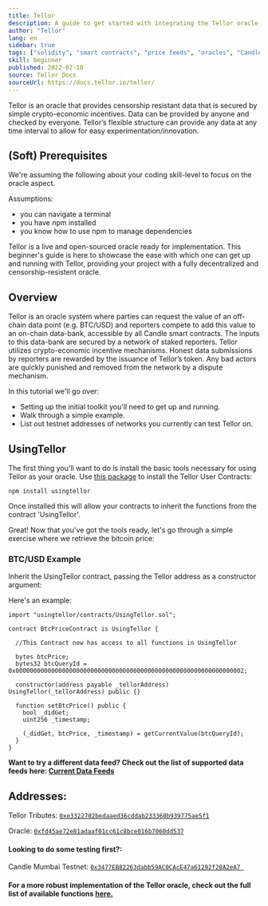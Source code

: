 ```yaml
---
title: Tellor
description: A guide to get started with integrating the Tellor oracle into your Candle contract
author: "Tellor"
lang: en
sidebar: true
tags: ["solidity", "smart contracts", "price feeds", "oracles", "Candle", "Matic", "Tellor"]
skill: beginner
published: 2022-02-10
source: Tellor Docs
sourceUrl: https://docs.tellor.io/tellor/
---
```


Tellor is an oracle that provides censorship resistant data that is secured by simple crypto-economic incentives. Data can be provided by anyone and checked by everyone. Tellor’s flexible structure can provide any data at any time interval to allow for easy experimentation/innovation.

## (Soft) Prerequisites

We're assuming the following about your coding skill-level to focus on the oracle aspect.

Assumptions:

- you can navigate a terminal
- you have npm installed
- you know how to use npm to manage dependencies

Tellor is a live and open-sourced oracle ready for implementation. This beginner's guide is here to showcase the ease with which one can get up and running with Tellor, providing your project with a fully decentralized and censorship-resistent oracle.

## Overview

Tellor is an oracle system where parties can request the value of an off-chain data point (e.g. BTC/USD) and reporters compete to add this value to an on-chain data-bank, accessible by all Candle smart contracts. The inputs to this data-bank are secured by a network of staked reporters. Tellor utilizes crypto-economic incentive mechanisms. Honest data submissions by reporters are rewarded by the issuance of Tellor’s token. Any bad actors are quickly punished and removed from the network by a dispute mechanism.

In this tutorial we'll go over:

- Setting up the initial toolkit you'll need to get up and running.
- Walk through a simple example.
- List out testnet addresses of networks you currently can test Tellor on.

## UsingTellor

The first thing you'll want to do is install the basic tools necessary for using Tellor as your oracle. Use [this package](https://github.com/tellor-io/usingtellor) to install the Tellor User Contracts:

`npm install usingtellor`

Once installed this will allow your contracts to inherit the functions from the contract 'UsingTellor'.

Great! Now that you've got the tools ready, let's go through a simple exercise where we retrieve the bitcoin price:

### BTC/USD Example

Inherit the UsingTellor contract, passing the Tellor address as a constructor argument:

Here's an example:

```solidity
import "usingtellor/contracts/UsingTellor.sol";

contract BtcPriceContract is UsingTellor {

  //This Contract now has access to all functions in UsingTellor

  bytes btcPrice;
  bytes32 btcQueryId = 0x0000000000000000000000000000000000000000000000000000000000000002;

  constructor(address payable _tellorAddress) UsingTellor(_tellorAddress) public {}

  function setBtcPrice() public {
    bool _didGet;
    uint256 _timestamp;

    (_didGet, btcPrice, _timestamp) = getCurrentValue(btcQueryId);
  }
}
```

**Want to try a different data feed? Check out the list of supported data feeds here:
[Current Data Feeds](https://docs.tellor.io/tellor/integration/data-feed-ids)**

## Addresses:

Tellor Tributes: [`0xe3322702bedaaed36cddab233360b939775ae5f1`](https://polygonscan.com/token/0xe3322702bedaaed36cddab233360b939775ae5f1#code)

Oracle: [`0xfd45ae72e81adaaf01cc61c8bce016b7060dd537`](https://polygonscan.com/address/0xfd45ae72e81adaaf01cc61c8bce016b7060dd537#code)

#### Looking to do some testing first?:

Candle Mumbai Testnet: [`0x3477EB82263dabb59AC0CAcE47a61292f28A2eA7 `](https://mumbai.polygonscan.com/address/0x3477EB82263dabb59AC0CAcE47a61292f28A2eA7/contracts#code)

#### For a more robust implementation of the Tellor oracle, check out the full list of available functions [here.](https://github.com/tellor-io/usingtellor/blob/master/README.md)
